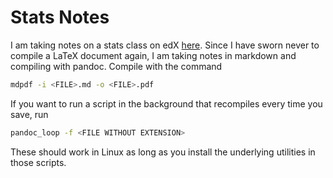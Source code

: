# Stats Notes

I am taking notes on a stats class on edX [here](https://courses.edx.org/courses/course-v1:MITx+18.6501x+3T2019/course/).  Since I have sworn never to compile a LaTeX document again, I am taking notes in markdown and compiling with pandoc.  Compile with the command
```bash
mdpdf -i <FILE>.md -o <FILE>.pdf
```
If you want to run a script in the background that recompiles every time you save, run
```bash
pandoc_loop -f <FILE WITHOUT EXTENSION>
```
These should work in Linux as long as you install the underlying utilities in those scripts.
